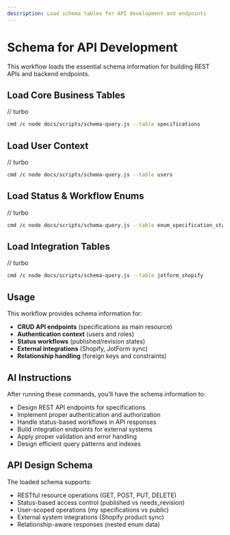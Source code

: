 ```yaml
---
description: Load schema tables for API development and endpoints
---
```


# Schema for API Development

This workflow loads the essential schema information for building REST APIs and backend endpoints.

## Load Core Business Tables

// turbo
```bash
cmd /c node docs/scripts/schema-query.js --table specifications
```

## Load User Context

// turbo
```bash
cmd /c node docs/scripts/schema-query.js --table users
```

## Load Status & Workflow Enums

// turbo
```bash
cmd /c node docs/scripts/schema-query.js --table enum_specification_statuses
```

## Load Integration Tables

// turbo
```bash
cmd /c node docs/scripts/schema-query.js --table jotform_shopify
```

## Usage

This workflow provides schema information for:
- **CRUD API endpoints** (specifications as main resource)
- **Authentication context** (users and roles)
- **Status workflows** (published/revision states)
- **External integrations** (Shopify, JotForm sync)
- **Relationship handling** (foreign keys and constraints)

## AI Instructions

After running these commands, you'll have the schema information to:
- Design REST API endpoints for specifications
- Implement proper authentication and authorization
- Handle status-based workflows in API responses
- Build integration endpoints for external systems
- Apply proper validation and error handling
- Design efficient query patterns and indexes

## API Design Schema

The loaded schema supports:
- RESTful resource operations (GET, POST, PUT, DELETE)
- Status-based access control (published vs needs_revision)
- User-scoped operations (my specifications vs public)
- External system integrations (Shopify product sync)
- Relationship-aware responses (nested enum data)
